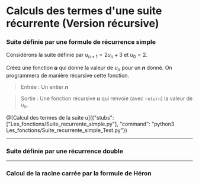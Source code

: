 # Calculs des termes d'une suite récurrente (Version récursive)

### Suite définie par une formule de récurrence simple

Considérons la suite définie par $`u_{n+1}=2 u_n +3`$ et $`u_0=2`$.

Créez une fonction ***u*** qui donne la valeur de $`u_n`$ pour un ***n*** donné. On programmera de manière récursive cette fonction.

> Entrée : Un entier ***n***

> Sortie : Une fonction récursive ***u*** qui renvoie (avec `return`) la valeur de $`u_n`$.

@[Calcul des termes de la suite u]({"stubs": ["Les_fonctions/Suite_recurrente_simple.py"], "command": "python3 Les_fonctions/Suite_recurrente_simple_Test.py"})

---

### Suite définie par une récurrence double


---

### Calcul de la racine carrée par la formule de Héron
